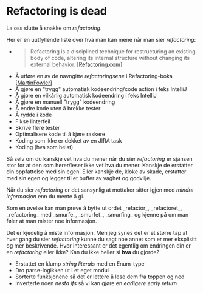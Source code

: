 #  Refactoring is dead

La oss slutte å snakke om _refactoring_.

Her er en uutfyllende liste over hva man kan mene når man sier _refactoring_:

- > Refactoring is a disciplined technique for restructuring an existing body of code, altering its internal structure without changing its external behavior. [[Refactoring.com](https://www.refactoring.com)]
- Å utføre en av de navngitte _refactoringsene_ i Refactoring-boka [[MartinFowler](https://martinfowler.com/books/refactoring.html)]
- Å gjøre en "trygg" automatisk kodeendring/code action i feks IntelliJ
- Å gjøre en vilkårlig automatisk kodeendring i feks IntelliJ
- Å gjøre en manuell "trygg" kodeendring
- Å endre kode uten å brekke tester
- Å rydde i kode
- Fikse linterfeil
- Skrive flere tester
- Optimalisere kode til å kjøre raskere
- Koding som ikke er dekket av en JIRA task
- Koding (hva som helst)

Så selv om du kanskje vet hva du mener når du sier _refactoring_ er sjansen stor for at den som hører/leser ikke vet hva du mener.
Kanskje de erstatter din oppfattelse med sin egen. Eller kanskje de, kloke av skade, erstatter med sin egen og legger til et buffer av vaghet og godvilje.

Når du sier *refactoring* er det sansynlig at mottaker sitter igjen med *mindre informasjon* enn du mente å gi.

<aside>Som en øvelse kan man prøve å bytte ut ordet _refactor_, _refactoret_, _refactoring_ med _smurfe_, _smurfet_, _smurfing_ og kjenne på om man føler at man mister noe informasjon.</aside>

Det er kjedelig å miste informasjon. Men jeg synes det er et større tap at hver gang du sier _refactoring_ kunne du sagt noe annet som er mer eksplisitt og mer beskrivende.
Hvor interessant er det egentlig om endringen din er en _refactoring_ eller ikke? Kan du ikke heller si **hva** du gjorde?

- Erstattet en klump _string literals_ med en Enum-type
- Dro parse-logikken ut i et eget modul
- Sorterte funksjonene så det er lettere å lese dem fra toppen og ned
- Inverterte noen _nesta_ _ifs_ så vi kan gjøre en _earligere early return_
